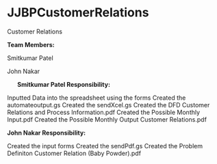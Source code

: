 # JJBPCustomerRelations
Customer Relations

<b>Team Members: </b>

Smitkumar Patel

John Nakar

<b><ul>Smitkumar Patel Responsibility: </ul></b>

Inputted Data into the spreadsheet using the forms
Created the automateoutput.gs
Created the sendXcel.gs
Created the DFD Customer Relations and Process Information.pdf
Created the Possible Monthly Input.pdf
Created the Possible Monthly Output Customer Relations.pdf


<b>John Nakar Responsibility: </b>

Created the input forms 
Created the sendPdf.gs
Created the Problem Definiton Customer Relation (Baby Powder).pdf
